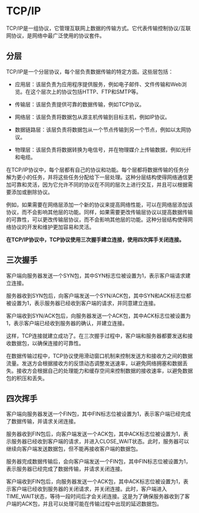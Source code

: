 # TCP/IP

TCP/IP是一组协议，它管理互联网上数据的传输方式。它代表传输控制协议/互联网协议，是网络中最广泛使用的协议套件。


## 分层
TCP/IP是一个分层协议，每个层负责数据传输的特定方面。这些层包括：

- 应用层：该层负责为应用程序提供服务，例如电子邮件、文件传输和Web浏览。在这个层次上的协议包括HTTP、FTP和SMTP等。

- 传输层：该层负责提供可靠的数据传输，例如TCP协议。

- 网络层：该层负责将数据包从源主机传输到目标主机，例如IP协议。

- 数据链路层：该层负责将数据包从一个节点传输到另一个节点，例如以太网协议。

- 物理层：该层负责将数据转换为电信号，并在物理媒介上传输数据，例如光纤和电缆。

在TCP/IP协议中，每个层都有自己的协议和功能。每个层都将数据传输的任务分解为更小的任务，并将这些任务分配给下一层处理。这种分层结构使得网络通信更加可靠和灵活，因为它允许不同的协议在不同的层次上进行交互，并且可以根据需要添加或删除协议。

例如，如果需要在网络层添加一个新的协议来提高网络性能，可以在网络层添加该协议，而不会影响其他层的功能。同样，如果需要更改传输层协议以提高数据传输的可靠性，可以更改传输层协议，而不会影响其他层的功能。这种分层结构使得网络协议的开发和维护更加容易和灵活。

**在TCP/IP协议中，TCP协议使用三次握手建立连接，使用四次挥手关闭连接。**

## 三次握手

客户端向服务器发送一个SYN包，其中SYN标志位被设置为1，表示客户端请求建立连接。

服务器收到SYN包后，向客户端发送一个SYN/ACK包，其中SYN和ACK标志位都被设置为1，表示服务器已经收到客户端的请求，并同意建立连接。

客户端收到SYN/ACK包后，向服务器发送一个ACK包，其中ACK标志位被设置为1，表示客户端已经收到服务器的确认，并建立连接。

这样，TCP连接就建立成功了。在三次握手过程中，客户端和服务器都要发送和接收数据包，以确保连接的可靠性。


在数据传输过程中，TCP协议使用滑动窗口机制来控制发送方和接收方之间的数据流量。发送方会根据接收方的反馈动态调整发送速率，以避免网络拥塞和数据丢失。接收方会根据自己的处理能力和缓存空间来控制数据的接收速率，以避免数据包的积压和丢失。

## 四次挥手

客户端向服务器发送一个FIN包，其中FIN标志位被设置为1，表示客户端已经完成了数据传输，并请求关闭连接。

服务器收到FIN包后，向客户端发送一个ACK包，其中ACK标志位被设置为1，表示服务器已经收到客户端的请求，并进入CLOSE_WAIT状态。此时，服务器可以继续向客户端发送数据包，但不能再接收客户端的数据包。

服务器完成数据传输后，会向客户端发送一个FIN包，其中FIN标志位被设置为1，表示服务器已经完成了数据传输，并请求关闭连接。

客户端收到FIN包后，向服务器发送一个ACK包，其中ACK标志位被设置为1，表示客户端已经收到服务器的关闭请求，并关闭连接。此时，客户端进入TIME_WAIT状态，等待一段时间后才会关闭连接。这是为了确保服务器收到了客户端的ACK包，并且可以处理可能在传输过程中出现的延迟数据包。